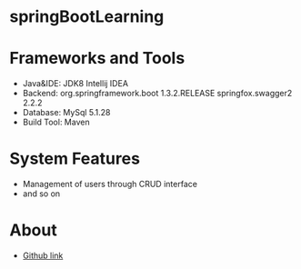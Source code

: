 # springBootLearning

# Frameworks and Tools
* Java&IDE: JDK8 Intellij IDEA
* Backend: org.springframework.boot  1.3.2.RELEASE
           springfox.swagger2 2.2.2
* Database: MySql 5.1.28
* Build Tool: Maven


# System Features
* Management of users through CRUD interface
* and so on

# About
* [Github link](https://github.com/amazeyope)